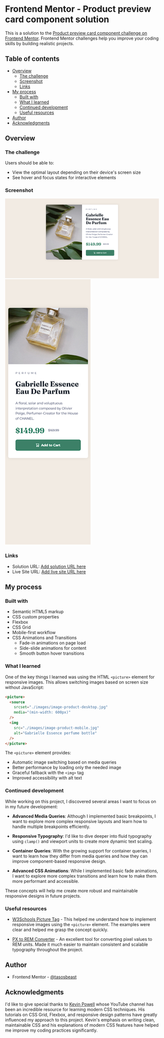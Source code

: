 # Frontend Mentor - Product preview card component solution

This is a solution to the [Product preview card component challenge on Frontend Mentor](https://www.frontendmentor.io/challenges/product-preview-card-component-GO7UmttRfa). Frontend Mentor challenges help you improve your coding skills by building realistic projects.

## Table of contents

- [Overview](#overview)
  - [The challenge](#the-challenge)
  - [Screenshot](#screenshot)
  - [Links](#links)
- [My process](#my-process)
  - [Built with](#built-with)
  - [What I learned](#what-i-learned)
  - [Continued development](#continued-development)
  - [Useful resources](#useful-resources)
- [Author](#author)
- [Acknowledgments](#acknowledgments)

## Overview

### The challenge

Users should be able to:

- View the optimal layout depending on their device's screen size
- See hover and focus states for interactive elements

### Screenshot

![desktop view](./images/Screenshot%202025-03-07%20175336.png)
![mobile view](./images/Screenshot%202025-03-07%20175413.png)

### Links

- Solution URL: [Add solution URL here](https://your-solution-url.com)
- Live Site URL: [Add live site URL here](https://your-live-site-url.com)

## My process

### Built with

- Semantic HTML5 markup
- CSS custom properties
- Flexbox
- CSS Grid
- Mobile-first workflow
- CSS Animations and Transitions
  - Fade-in animations on page load
  - Side-slide animations for content
  - Smooth button hover transitions

### What I learned

One of the key things I learned was using the HTML `<picture>` element for responsive images. This allows switching images based on screen size without JavaScript:

```html
<picture>
  <source
    srcset="./images/image-product-desktop.jpg"
    media="(min-width: 600px)"
  />
  <img
    src="./images/image-product-mobile.jpg"
    alt="Gabrielle Essence perfume bottle"
  />
</picture>
```

The `<picture>` element provides:

- Automatic image switching based on media queries
- Better performance by loading only the needed image
- Graceful fallback with the `<img>` tag
- Improved accessibility with alt text

### Continued development

While working on this project, I discovered several areas I want to focus on in my future development:

- **Advanced Media Queries**: Although I implemented basic breakpoints, I want to explore more complex responsive layouts and learn how to handle multiple breakpoints efficiently.

- **Responsive Typography**: I'd like to dive deeper into fluid typography using `clamp()` and viewport units to create more dynamic text scaling.

- **Container Queries**: With the growing support for container queries, I want to learn how they differ from media queries and how they can improve component-based responsive design.

- **Advanced CSS Animations**: While I implemented basic fade animations, I want to explore more complex transitions and learn how to make them more performant and accessible.

These concepts will help me create more robust and maintainable responsive designs in future projects.

### Useful resources

- [W3Schools Picture Tag](https://www.w3schools.com/tags/tag_picture.asp) - This helped me understand how to implement responsive images using the `<picture>` element. The examples were clear and helped me grasp the concept quickly.

- [PX to REM Converter](https://nekocalc.com/px-to-rem-converter) - An excellent tool for converting pixel values to REM units. Made it much easier to maintain consistent and scalable typography throughout the project.

## Author

- Frontend Mentor - [@tasosbeast](https://www.frontendmentor.io/profile/tasosbeast)

## Acknowledgments

I'd like to give special thanks to [Kevin Powell](https://www.youtube.com/@KevinPowell) whose YouTube channel has been an incredible resource for learning modern CSS techniques. His tutorials on CSS Grid, Flexbox, and responsive design patterns have greatly influenced my approach to this project. Kevin's emphasis on writing clean, maintainable CSS and his explanations of modern CSS features have helped me improve my coding practices significantly.
